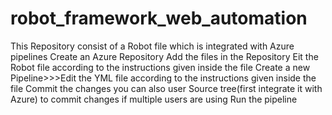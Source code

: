 # robot_framework_web_automation
This Repository consist of a Robot file which is integrated with Azure pipelines
Create an Azure Repository
Add the files in the Repository
Eit the Robot file according to the instructions given inside the file
Create a new Pipeline>>>Edit the YML file according to the instructions given inside the file
Commit the changes
you can also user Source tree(first integrate it with Azure) to commit changes if multiple users are using 
Run the pipeline

